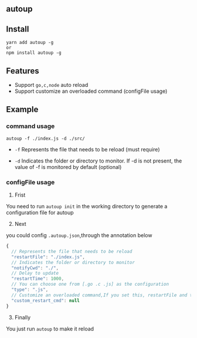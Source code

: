 ## autoup

## Install
```
yarn add autoup -g
or
npm install autoup -g
```

## Features
* Support `go,c,node` auto reload
* Support customize an overloaded command (configFile usage)


## Example

### command usage
```
autoup -f ./index.js -d ./src/
```
* `-f`  Represents the file that needs to be reload (must require)

* `-d`  Indicates the folder or directory to monitor. If -d is not present, the value of -f is monitored by default (optional)

### configFile usage

1. Frist

You need to run `autoup init` in the working directory to generate a configuration file for autoup

2. Next

you could config `.autoup.json`,through the annotation below

```js
{
  // Represents the file that needs to be reload
  "restartFile": "./index.js",
  // Indicates the folder or directory to monitor
  "notifyCwd": "./",
  // Delay to update
  "restartTime": 1000,
  // You can choose one from [.go .c .js] as the configuration
  "type": ".js",
  // Customize an overloaded command,If you set this, restartFile and type will be invalid
  "custom_restart_cmd": null
}
```

3. Finally

You just run `autoup` to make it reload